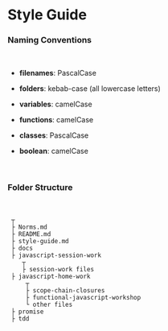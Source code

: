 # Style Guide
### **Naming Conventions**
<br>

- **filenames**: PascalCase

- **folders**: kebab-case (all lowercase letters) 

- **variables**: camelCase

- **functions**: camelCase

- **classes**: PascalCase

- **boolean**: camelCase

<br>

### **Folder Structure**
<br>

```
 ┬  
 ├ Norms.md  
 ├ README.md  
 ├ style-guide.md  
 ├ docs  
 ├ javascript-session-work  
    ┬  
    ├ session-work files
 ├ javascript-home-work  
     ┬  
     ├ scope-chain-closures
     ├ functional-javascript-workshop
     └ other files
 ├ promise  
 ├ tdd
   



```